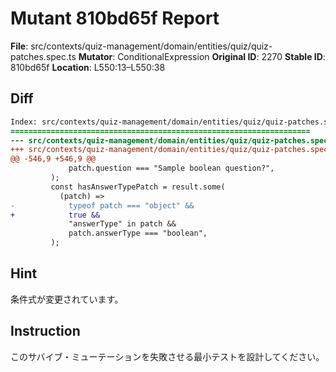 # Mutant 810bd65f Report

**File**: src/contexts/quiz-management/domain/entities/quiz/quiz-patches.spec.ts
**Mutator**: ConditionalExpression
**Original ID**: 2270
**Stable ID**: 810bd65f
**Location**: L550:13–L550:38

## Diff

```diff
Index: src/contexts/quiz-management/domain/entities/quiz/quiz-patches.spec.ts
===================================================================
--- src/contexts/quiz-management/domain/entities/quiz/quiz-patches.spec.ts	original
+++ src/contexts/quiz-management/domain/entities/quiz/quiz-patches.spec.ts	mutated #2270
@@ -546,9 +546,9 @@
             patch.question === "Sample boolean question?",
         );
         const hasAnswerTypePatch = result.some(
           (patch) =>
-            typeof patch === "object" &&
+            true &&
             "answerType" in patch &&
             patch.answerType === "boolean",
         );
```

## Hint

条件式が変更されています。

## Instruction

このサバイブ・ミューテーションを失敗させる最小テストを設計してください。
